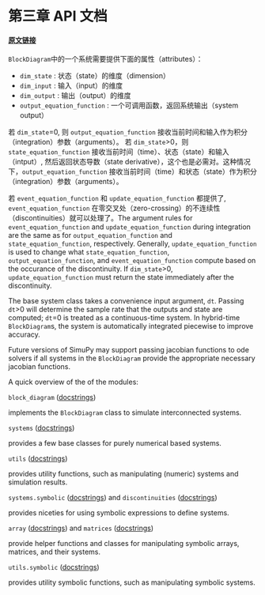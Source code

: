 # 第三章 API 文档


#### [原文链接](https://simupy.readthedocs.io/en/latest/api/api.html#api-documentation)

`BlockDiagram`中的一个系统需要提供下面的属性（attributes）：

* `dim_state` : 状态（state）的维度（dimension）
* `dim_input` : 输入（input）的维度
* `dim_output` : 输出（output）的维度
* `output_equation_function` : 一个可调用函数，返回系统输出（system output）


若 `dim_state`=0, 则 `output_equation_function` 接收当前时间和输入作为积分（integration）参数（arguments）。
若 `dim_state`>0，则 `state_equation_function` 接收当前时间（time）、状态（state）和输入（intput）, 然后返回状态导数（state derivative），这个也是必需对。这种情况下，`output_equation_function` 接收当前时间（time）和状态（state）作为积分（integration）参数（arguments）。

若 `event_equation_function` 和 `update_equation_function` 都提供了, `event_equation_function` 在零交叉处（zero-crossing）的不连续性（discontinuities）就可以处理了。The argument rules for `event_equation_function` and `update_equation_function` during integration are the same as for `output_equation_function` and `state_equation_function`, respectively. Generally, `update_equation_function` is used to change what `state_equation_function`, `output_equation_function`, and `event_equation_function` compute based on the occurance of the discontinuity. If `dim_state`>0, `update_equation_function` must return the state immediately after the discontinuity.

The base system class takes a convenience input argument, `dt`. Passing `dt`>0 will determine the sample rate that the outputs and state are computed; `dt`=0 is treated as a continuous-time system. In hybrid-time `BlockDiagram`s, the system is automatically integrated piecewise to improve accuracy.

Future versions of SimuPy may support passing jacobian functions to ode solvers if all systems in the `BlockDiagram` provide the appropriate necessary jacobian functions.

A quick overview of the of the modules:



`block_diagram` ([docstrings](https://simupy.readthedocs.io/en/latest/api/block_diagram.html))

implements the `BlockDiagram` class to simulate interconnected systems.

`systems` ([docstrings](https://simupy.readthedocs.io/en/latest/api/systems.html))

provides a few base classes for purely numerical based systems.

`utils` ([docstrings](https://simupy.readthedocs.io/en/latest/api/utils.html))

provides utility functions, such as manipulating (numeric) systems and simulation results.

`systems.symbolic` ([docstrings](https://simupy.readthedocs.io/en/latest/api/symbolic_systems.html)) and `discontinuities` ([docstrings](https://simupy.readthedocs.io/en/latest/api/discontinuities.html))

provides niceties for using symbolic expressions to define systems.

`array` ([docstrings](https://simupy.readthedocs.io/en/latest/api/array.html)) and `matrices` ([docstrings](https://simupy.readthedocs.io/en/latest/api/matrices.html))

provide helper functions and classes for manipulating symbolic arrays, matrices, and their systems.

`utils.symbolic` ([docstrings](https://simupy.readthedocs.io/en/latest/api/symbolic_utils.html))

provides utility symbolic functions, such as manipulating symbolic systems.





